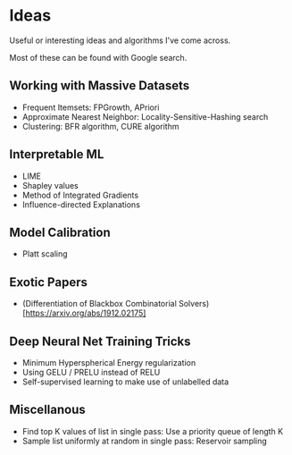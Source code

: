 # Ideas

Useful or interesting ideas and algorithms I've come across. 

Most of these can be found with Google search. 

## Working with Massive Datasets
- Frequent Itemsets: FPGrowth, APriori
- Approximate Nearest Neighbor: Locality-Sensitive-Hashing search
- Clustering: BFR algorithm, CURE algorithm

## Interpretable ML
- LIME
- Shapley values
- Method of Integrated Gradients
- Influence-directed Explanations

## Model Calibration
- Platt scaling

## Exotic Papers
- (Differentiation of Blackbox Combinatorial Solvers)[https://arxiv.org/abs/1912.02175]

## Deep Neural Net Training Tricks
- Minimum Hyperspherical Energy regularization
- Using GELU / PRELU instead of RELU
- Self-supervised learning to make use of unlabelled data

## Miscellanous
- Find top K values of list in single pass: Use a priority queue of length K
- Sample list uniformly at random in single pass: Reservoir sampling
